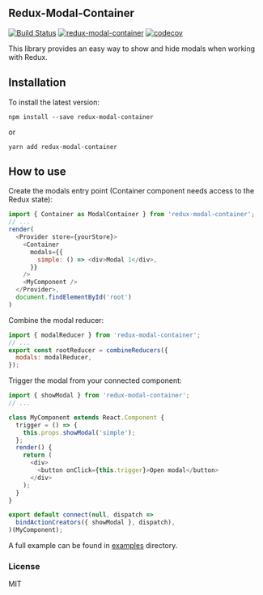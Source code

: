 ## Redux-Modal-Container
[![Build Status](https://travis-ci.org/ionutmilica/redux-modal-container.svg?branch=master)](https://travis-ci.org/ionutmilica/redux-modal-container)
[![redux-modal-container](https://img.shields.io/npm/v/redux-modal-container.svg)](https://www.npmjs.com/package/redux-modal-container)
[![codecov](https://codecov.io/gh/ionutmilica/redux-modal-container/branch/master/graph/badge.svg)](https://codecov.io/gh/ionutmilica/redux-modal-container)

This library provides an easy way to show and hide modals when working with Redux.

## Installation
To install the latest version:

```
npm install --save redux-modal-container
```
or
```
yarn add redux-modal-container
```

## How to use

Create the modals entry point 
(Container component needs access to the Redux state):

```javascript
import { Container as ModalContainer } from 'redux-modal-container';
// ...
render(
  <Provider store={yourStore}>
    <Container 
      modals={{
        simple: () => <div>Modal 1</div>,
      }}
    />
    <MyComponent />
  </Provider>,
  document.findElementById('root')
)
```

Combine the modal reducer:
```javascript
import { modalReducer } from 'redux-modal-container';
// ...
export const rootReducer = combineReducers({
  modals: modalReducer,
});
```

Trigger the modal from your connected component:
```javascript
import { showModal } from 'redux-modal-container';
// ...

class MyComponent extends React.Component {
  trigger = () => {
    this.props.showModal('simple');
  };
  render() {
    return (
      <div>
        <button onClick={this.trigger}>Open modal</button>
      </div>
    );
  }
}

export default connect(null, dispatch =>
  bindActionCreators({ showModal }, dispatch),
)(MyComponent);
```

A full example can be found in [examples](https://github.com/ionutmilica/redux-modal-container/tree/master/example) directory.

### License
MIT
